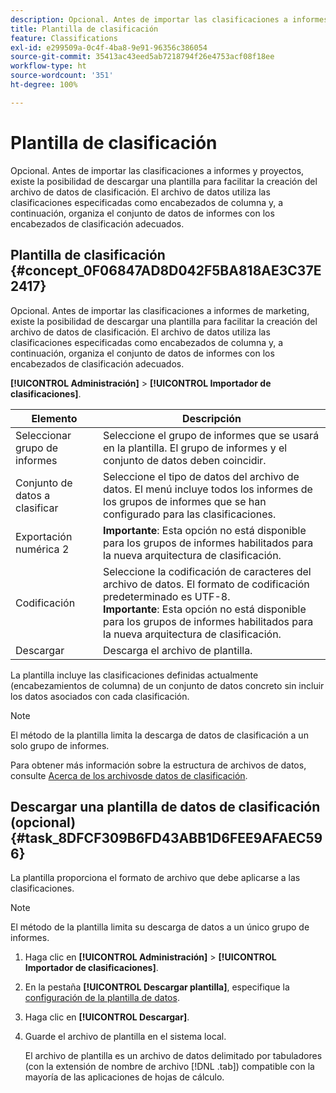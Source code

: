 ```yaml
---
description: Opcional. Antes de importar las clasificaciones a informes de marketing, existe la posibilidad de descargar una plantilla para facilitar la creación del archivo de datos de clasificación. El archivo de datos utiliza las clasificaciones especificadas como encabezados de columna y, a continuación, organiza el conjunto de datos de informes con los encabezados de clasificación adecuados.
title: Plantilla de clasificación
feature: Classifications
exl-id: e299509a-0c4f-4ba8-9e91-96356c386054
source-git-commit: 35413ac43eed5ab7218794f26e4753acf08f18ee
workflow-type: ht
source-wordcount: '351'
ht-degree: 100%

---
```


# Plantilla de clasificación

Opcional. Antes de importar las clasificaciones a informes y proyectos, existe la posibilidad de descargar una plantilla para facilitar la creación del archivo de datos de clasificación. El archivo de datos utiliza las clasificaciones especificadas como encabezados de columna y, a continuación, organiza el conjunto de datos de informes con los encabezados de clasificación adecuados.

## Plantilla de clasificación {#concept_0F06847AD8D042F5BA818AE3C37E2417}

Opcional. Antes de importar las clasificaciones a informes de marketing, existe la posibilidad de descargar una plantilla para facilitar la creación del archivo de datos de clasificación. El archivo de datos utiliza las clasificaciones especificadas como encabezados de columna y, a continuación, organiza el conjunto de datos de informes con los encabezados de clasificación adecuados.

**[!UICONTROL Administración]** > **[!UICONTROL Importador de clasificaciones]**.

| Elemento | Descripción |
| --- | ---|
| Seleccionar grupo de informes | Seleccione el grupo de informes que se usará en la plantilla. El grupo de informes y el conjunto de datos deben coincidir. |
| Conjunto de datos a clasificar | Seleccione el tipo de datos del archivo de datos. El menú incluye todos los informes de los grupos de informes que se han configurado para las clasificaciones. |
| Exportación numérica 2 | **Importante**: Esta opción no está disponible para los grupos de informes habilitados para la nueva arquitectura de clasificación. |
| Codificación | Seleccione la codificación de caracteres del archivo de datos. El formato de codificación predeterminado es UTF-8.<br>**Importante**: Esta opción no está disponible para los grupos de informes habilitados para la nueva arquitectura de clasificación. |
| Descargar | Descarga el archivo de plantilla. |

La plantilla incluye las clasificaciones definidas actualmente (encabezamientos de columna) de un conjunto de datos concreto sin incluir los datos asociados con cada clasificación.

>[!NOTE]
>
>El método de la plantilla limita la descarga de datos de clasificación a un solo grupo de informes.

Para obtener más información sobre la estructura de archivos de datos, consulte [Acerca de los archivosde datos de clasificación](/help/components/classifications/importer/c-saint-data-files.md).

## Descargar una plantilla de datos de clasificación (opcional) {#task_8DFCF309B6FD43ABB1D6FEE9AFAEC596}

La plantilla proporciona el formato de archivo que debe aplicarse a las clasificaciones.

>[!NOTE]
>
>El método de la plantilla limita su descarga de datos a un único grupo de informes.

1. Haga clic en **[!UICONTROL Administración]** > **[!UICONTROL Importador de clasificaciones]**.
1. En la pestaña **[!UICONTROL Descargar plantilla]**, especifique la [configuración de la plantilla de datos](/help/components/classifications/importer/c-download-saint-data.md).
1. Haga clic en **[!UICONTROL Descargar]**.
1. Guarde el archivo de plantilla en el sistema local.

   El archivo de plantilla es un archivo de datos delimitado por tabuladores (con la extensión de nombre de archivo [!DNL .tab]) compatible con la mayoría de las aplicaciones de hojas de cálculo.
